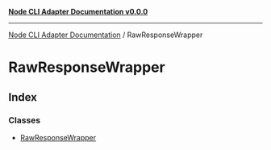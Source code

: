 [**Node CLI Adapter Documentation v0.0.0**](../README.md)

***

[Node CLI Adapter Documentation](../modules.md) / RawResponseWrapper

# RawResponseWrapper

## Index

### Classes

- [RawResponseWrapper](classes/RawResponseWrapper.md)
